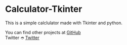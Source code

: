 # Calculator-Tkinter
This is a simple calclulator made with Tkinter and python. 

You can find other projects at [GitHub](https://github.com/JarneDM) <br>
Twitter ➮ [Twitter](https://twitter.com/JarneDM05)
